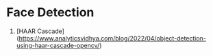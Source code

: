 # Face Detection
1. [HAAR Cascade] (https://www.analyticsvidhya.com/blog/2022/04/object-detection-using-haar-cascade-opencv/)
